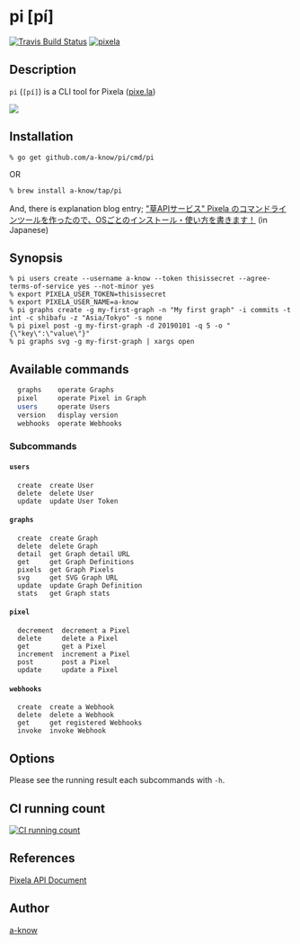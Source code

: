# pi [pí]
[![Travis Build Status](https://travis-ci.org/a-know/pi.svg?branch=master)][travis]
[![pixela][pixela-badge]][pixela]

[travis]: https://travis-ci.org/a-know/pi
[pixela-badge]: https://pixe.la/v1/users/pi/graphs/ci-count.svg?mode=badge
[pixela]: https://pixe.la/v1/users/pi/graphs/ci-count.html

## Description

`pi` (`[pí]`) is a CLI tool for Pixela ([pixe.la](https://pixe.la/))


![](https://user-images.githubusercontent.com/1097533/53243207-84d04680-36ea-11e9-8465-f73d62b4b502.png)


## Installation

    % go get github.com/a-know/pi/cmd/pi

OR

    % brew install a-know/tap/pi

And, there is explanation blog entry; ["草APIサービス" Pixela のコマンドラインツールを作ったので、OSごとのインストール・使い方を書きます！](https://blog.a-know.me/entry/2019/02/24/214142) (in Japanese)

## Synopsis

    % pi users create --username a-know --token thisissecret --agree-terms-of-service yes --not-minor yes
    % export PIXELA_USER_TOKEN=thisissecret
    % export PIXELA_USER_NAME=a-know
    % pi graphs create -g my-first-graph -n "My first graph" -i commits -t int -c shibafu -z "Asia/Tokyo" -s none
    % pi pixel post -g my-first-graph -d 20190101 -q 5 -o "{\"key\":\"value\"}"
    % pi graphs svg -g my-first-graph | xargs open

## Available commands

```sh
  graphs    operate Graphs
  pixel     operate Pixel in Graph
  users     operate Users
  version   display version
  webhooks  operate Webhooks
```

### Subcommands
#### `users`
```
  create  create User
  delete  delete User
  update  update User Token
```


#### `graphs`
```
  create  create Graph
  delete  delete Graph
  detail  get Graph detail URL
  get     get Graph Definitions
  pixels  get Graph Pixels
  svg     get SVG Graph URL
  update  update Graph Definition
  stats   get Graph stats
```


#### `pixel`
```
  decrement  decrement a Pixel
  delete     delete a Pixel
  get        get a Pixel
  increment  increment a Pixel
  post       post a Pixel
  update     update a Pixel
```

#### `webhooks`
```
  create  create a Webhook
  delete  delete a Webhook
  get     get registered Webhooks
  invoke  invoke Webhook
```


## Options
Please see the running result each subcommands with `-h`.


## CI running count

[![CI running count](https://pixe.la/v1/users/pi/graphs/ci-count)][ci-count]

[ci-count]: https://pixe.la/v1/users/pi/graphs/ci-count.html

## References

[Pixela API Document](https://docs.pixe.la/)

## Author

[a-know](https://github.com/a-know)
